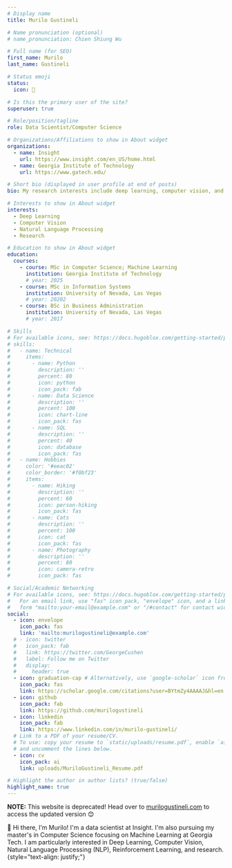 ```yaml
---
# Display name
title: Murilo Gustineli

# Name pronunciation (optional)
# name_pronunciation: Chien Shiung Wu

# Full name (for SEO)
first_name: Murilo
last_name: Gustineli

# Status emoji
status:
  icon: 🚀

# Is this the primary user of the site?
superuser: true

# Role/position/tagline
role: Data Scientist/Computer Science

# Organizations/Affiliations to show in About widget
organizations:
  - name: Insight
    url: https://www.insight.com/en_US/home.html
  - name: Georgia Institute of Technology
    url: https://www.gatech.edu/

# Short bio (displayed in user profile at end of posts)
bio: My research interests include deep learning, computer vision, and NLP

# Interests to show in About widget
interests:
  - Deep Learning
  - Computer Vision
  - Natural Language Processing
  - Research

# Education to show in About widget
education:
  courses:
    - course: MSc in Computer Science; Machine Learning
      institution: Georgia Institute of Technology
      # year: 2025
    - course: MSc in Information Systems
      institution: University of Nevada, Las Vegas
      # year: 20202
    - course: BSc in Business Administration
      institution: University of Nevada, Las Vegas
      # year: 2017

# Skills
# For available icons, see: https://docs.hugoblox.com/getting-started/page-builder/#icons
# skills:
#   - name: Technical
#     items:
#       - name: Python
#         description: ''
#         percent: 80
#         icon: python
#         icon_pack: fab
#       - name: Data Science
#         description: ''
#         percent: 100
#         icon: chart-line
#         icon_pack: fas
#       - name: SQL
#         description: ''
#         percent: 40
#         icon: database
#         icon_pack: fas
#   - name: Hobbies
#     color: '#eeac02'
#     color_border: '#f0bf23'
#     items:
#       - name: Hiking
#         description: ''
#         percent: 60
#         icon: person-hiking
#         icon_pack: fas
#       - name: Cats
#         description: ''
#         percent: 100
#         icon: cat
#         icon_pack: fas
#       - name: Photography
#         description: ''
#         percent: 80
#         icon: camera-retro
#         icon_pack: fas

# Social/Academic Networking
# For available icons, see: https://docs.hugoblox.com/getting-started/page-builder/#icons
#   For an email link, use "fas" icon pack, "envelope" icon, and a link in the
#   form "mailto:your-email@example.com" or "/#contact" for contact widget.
social:
  - icon: envelope
    icon_pack: fas
    link: 'mailto:murilogustineli@example.com'
  # - icon: twitter
  #   icon_pack: fab
  #   link: https://twitter.com/GeorgeCushen
  #   label: Follow me on Twitter
  #   display:
  #     header: true
  - icon: graduation-cap # Alternatively, use `google-scholar` icon from `ai` icon pack
    icon_pack: fas
    link: https://scholar.google.com/citations?user=BYtmZy4AAAAJ&hl=en
  - icon: github
    icon_pack: fab
    link: https://github.com/murilogustineli
  - icon: linkedin
    icon_pack: fab
    link: https://www.linkedin.com/in/murilo-gustineli/
  # Link to a PDF of your resume/CV.
  # To use: copy your resume to `static/uploads/resume.pdf`, enable `ai` icons in `params.yaml`,
  # and uncomment the lines below.
  - icon: cv
    icon_pack: ai
    link: uploads/MuriloGustineli_Resume.pdf

# Highlight the author in author lists? (true/false)
highlight_name: true
---
```

**NOTE:** This website is deprecated! Head over to [murilogustineli.com](www.murilogustineli.com) to access the updated version 😊 

🚀 Hi there, I’m Murilo! I'm a data scientist at Insight. I'm also pursuing my master's in Computer Science focusing on Machine Learning at Georgia Tech. I am particularly interested in Deep Learning, Computer Vision, Natural Language Processing (NLP), Reinforcement Learning, and research.
{style="text-align: justify;"}
